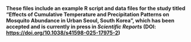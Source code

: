 **These files include an example R script and data files for the study titled “Effects of Cumulative Temperature and Precipitation Patterns on Mosquito Abundance in Urban Seoul, South Korea”, which has been accepted and is currently in press in _Scientific Reports_ (DOI: https://doi.org/10.1038/s41598-025-17975-2)**
